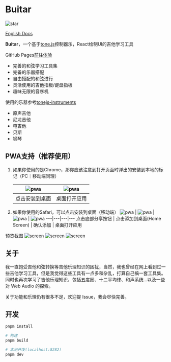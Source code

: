 # Buitar

![star](https://img.shields.io/github/stars/Barba828/buitar?style=social)

[English Docs](./docs/README_en.md)

**Buitar**，一个基于[tone.js](https://github.com/Tonejs/Tone.js)控制器乐，React绘制UI的吉他学习工具

GitHub Pages[前往体验](https://barba828.github.io/buitar/)

- 完善的和弦学习工具集
- 完备的乐器搭配
- 自由搭配的和弦进行
- 灵活使用的吉他指板/键盘指板
- 趣味无限的音序机

使用的乐器参考[tonejs-instruments](https://github.com/nbrosowsky/tonejs-instruments)

- 原声吉他
- 尼龙吉他
- 电吉他
- 贝斯
- 钢琴

## PWA支持（推荐使用）

1. 如果你使用的是Chrome，那你应该注意到打开页面时弹出的安装到本地的标记（PC｜移动端同理）

    ![pwa](./docs/assets/chrome_install.png) | ![pwa](./docs/assets/chrome_pwa.png)
    ---|--- 
    点击安装到桌面 | 桌面打开应用

2. 如果你使用的Safari，可以点击安装到桌面（移动端）
    ![pwa](./docs/assets/safari_1.jpg) | ![pwa](./docs/assets/safari_2.jpg) | ![pwa](./docs/assets/safari_3.jpg) | ![pwa](./docs/assets/safari_pwa.jpg)
    ---|---|---|---
    点击底部分享按钮 | 点击添加到桌面(Home Screen) | 确认添加 | 桌面打开应用


预览截图
![screen](./docs/assets/screen1.png)
![screen](./docs/assets/screen2.png)
![screen](./docs/assets/screen3.png)

## 关于

我一直饱受吉他和弦转换等吉他乐理知识的困扰，当然，我也曾经在网上看到过一些吉他学习工具，但是我觉得这些工具有一点多和杂乱，打算自己搞一套工具集。同时也再次学习了吉他乐理知识，包括五度圈、十二平均律、和声系统...以及一些对 Web Audio 的探索。

关于功能和乐理仍有很多不足，欢迎提 Issue，我会尽快完善。


## 开发

```sh
pnpm install

# 构建
pnpm build

# 本地开发(localhost:8282)
pnpm dev
```
